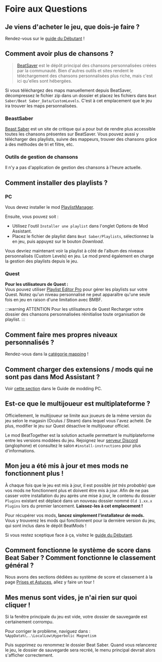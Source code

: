 # Foire aux Questions

## Je viens d'acheter le jeu, que dois-je faire ?
Rendez-vous sur le [guide du Débutant](/fr/beginners-guide.md) !

## Comment avoir plus de chansons ?
> [BeatSaver](https://beatsaver.com) est le dépôt principal des chansons personnalisées créées par la communauté. Bien d'autres outils et sites rendent le téléchargement des chansons personnalisées plus riche, mais c'est ici qu'elles sont hébergées.

Si vous téléchargez des maps manuellement depuis BeatSaver, décompressez le fichier zip dans un dossier et placez les fichiers dans `Beat Saber/Beat Saber_Data/CustomLevels`. C'est à cet emplacement que le jeu ira trouver les maps personnalisées.

### BeastSaber
[Beast Saber](https://www.bsaber.com) est un site de critique qui a pour but de rendre plus accessible toutes les chansons présentes sur BeatSaver. Vous pouvez aussi y télécharger des playlists, suivre des mappeurs, trouver des chansons grâce à des méthodes de tri et filtre, etc.

### Outils de gestion de chansons

Il n'y a pas d'application de gestion des chansons à l'heure actuelle.

## Comment installer des playlists ?

### PC
Vous devez installer le mod [PlaylistManager](https://github.com/rithik-b/PlaylistManager/releases/latest).

Ensuite, vous pouvez soit :

* Utilisez l'outil `Installer une playlist` dans l'onglet Options de Mod Assistant.
* Placez le fichier de playlist dans `Beat Saber/Playlists`, sélectionnez la en jeu, puis appuyez sur le bouton *Download*.

Vous devriez maintenant voir la playlist à côté de l'album des niveaux personnalisés (Custom Levels) en jeu. Le mod prend également en charge la gestion des playlists depuis le jeu.

### Quest
**Pour les utilisateurs de Quest :**  
Vous pouvez utiliser [Playlist Editor Pro](https://beatsaberquest.com/bmbf/my-tools/playlist-editor-pro/) pour gérer les playlists sur votre Quest. Notez qu'un niveau personnalisé ne peut apparaître qu'une seule fois en jeu en raison d'une limitation avec BMBF.

:::warning ATTENTION
Pour les utilisateurs de Quest Recharger votre dossier des chansons personnalisées réinitialise toute organisation de playlist.
:::

## Comment faire mes propres niveaux personnalisés ?
Rendez-vous dans la [catégorie mapping](/fr/mapping/) !

## Comment charger des extensions / mods qui ne sont pas dans Mod Assistant ?
Voir [cette section](/fr/pc-modding.md#installation-manuelle) dans le Guide de modding PC.

## Est-ce que le multijoueur est multiplateforme ?
Officiellement, le multijoueur se limite aux joueurs de la même version du jeu selon le magasin (Oculus / Steam) dans lequel vous l'avez acheté. De plus, modifier le jeu sur Quest désactive le multijoueur officiel.

Le mod BeatTogether est la solution actuelle permettant le multiplateforme entre les versions moddées du jeu. Rejoignez leur [serveur Discord](https://discord.com/invite/gezGrFG4tz) (anglophone) et consultez le salon `#install-instructions` pour plus d'informations.

## Mon jeu a été mis à jour et mes mods ne fonctionnent plus !
À chaque fois que le jeu est mis à jour, il est possible *(et très probable)* que vos mods ne fonctionnent plus et doivent être mis à jour. Afin de ne pas casser votre installation du jeu après une mise à jour, le contenu du dossier `Plugins` existant est déplacé dans un nouveau dossier nommé `Old 1.xx.x Plugins` lors du premier lancement. **Laissez-les à cet emplacement !**

Pour récupérer vos mods, **lancez simplement l'installateur de mods.**  
Vous y trouverez les mods qui fonctionnent pour la dernière version du jeu, qui sont inclus dans le dépôt BeatMods !

Si vous restez sceptique face à ça, visitez le [guide du Débutant](/fr/beginners-guide.md).

## Comment fonctionne le système de score dans Beat Saber ? Comment fonctionne le classement général ?
Nous avons des sections dédiées au système de score et classement à la page [Prises et Astuces](/fr/grips-and-tricks.md), allez y faire un tour !

## Mes menus sont vides, je n'ai rien sur quoi cliquer !
Si la fenêtre principale du jeu est vide, votre dossier de sauvegarde est certainement corrompu.

Pour corriger le problème, naviguez dans : `%AppData%\..\LocalLow\Hyperbolic Magnetism`

Puis supprimez ou renommez le dossier Beat Saber. Quand vous relancerez le jeu, le dossier de sauvegarde sera recréé, le menu principal devrait alors s'afficher correctement.
